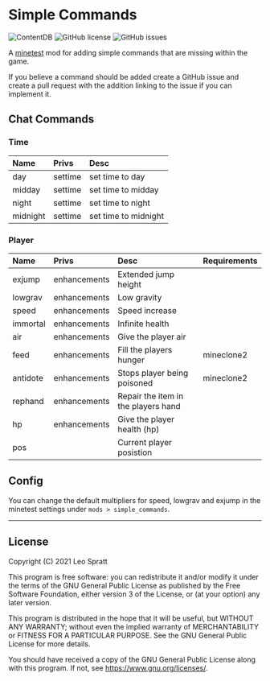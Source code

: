 # Simple Commands
![ContentDB](https://content.minetest.net/packages/enchant97/simple_commands/shields/downloads/)
![GitHub license](https://img.shields.io/github/license/enchant97/minetest_simple_commands)
![GitHub issues](https://img.shields.io/github/issues/enchant97/minetest_simple_commands)

A [minetest](https://www.minetest.net/) mod for adding simple
commands that are missing within the game.

If you believe a command should be added
create a GitHub issue and create a pull
request with the addition linking to the issue
if you can implement it.

## Chat Commands

### Time

| Name     | Privs   | Desc                 |
|:---------|:--------|:---------------------|
| day      | settime | set time to day      |
| midday   | settime | set time to midday   |
| night    | settime | set time to night    |
| midnight | settime | set time to midnight |

### Player

| Name     | Privs        | Desc                                | Requirements |
|:---------|:-------------|:------------------------------------|:-------------|
| exjump   | enhancements | Extended jump height                |              |
| lowgrav  | enhancements | Low gravity                         |              |
| speed    | enhancements | Speed increase                      |              |
| immortal | enhancements | Infinite health                     |              |
| air      | enhancements | Give the player air                 |              |
| feed     | enhancements | Fill the players hunger             | mineclone2   |
| antidote | enhancements | Stops player being poisoned         | mineclone2   |
| rephand  | enhancements | Repair the item in the players hand |              |
| hp       | enhancements | Give the player health (hp)         |              |
| pos      |              | Current player posistion            |              |

## Config
You can change the default multipliers for speed, lowgrav and exjump in the minetest settings under `mods > simple_commands`.

---

## License
Copyright (C) 2021  Leo Spratt

This program is free software: you can redistribute it and/or modify
it under the terms of the GNU General Public License as published by
the Free Software Foundation, either version 3 of the License, or
(at your option) any later version.

This program is distributed in the hope that it will be useful,
but WITHOUT ANY WARRANTY; without even the implied warranty of
MERCHANTABILITY or FITNESS FOR A PARTICULAR PURPOSE.  See the
GNU General Public License for more details.

You should have received a copy of the GNU General Public License
along with this program.  If not, see <https://www.gnu.org/licenses/>.
